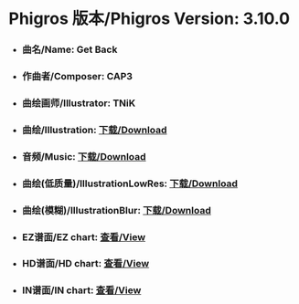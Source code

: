 
# Phigros 版本/Phigros Version:  3.10.0

- ### __曲名/Name:  Get Back__

- ### __作曲者/Composer:  CAP3__

- ### __曲绘画师/Illustrator:  TNiK__

- ### __曲绘/Illustration:  [下载/Download](https://github.com/Po6647A/WebAssests/releases/download/3.10.0/1057.png)__

- ### __音频/Music:  [下载/Download](https://github.com/Po6647A/WebAssests/releases/download/3.10.0/1770.ogg)__

- ### __曲绘(低质量)/IllustrationLowRes:  [下载/Download](https://github.com/Po6647A/WebAssests/releases/download/3.10.0/1549.png)__

- ### __曲绘(模糊)/IllustrationBlur:  [下载/Download](https://github.com/Po6647A/WebAssests/releases/download/3.10.0/0)__


- ### __EZ谱面/EZ chart:  [查看/View](./EZ.json/index.html)__

- ### __HD谱面/HD chart:  [查看/View](./HD.json/index.html)__

- ### __IN谱面/IN chart:  [查看/View](./IN.json/index.html)__
